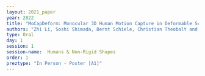 ```yaml
---
layout: 2021_paper
year: 2022
title: "MoCapDeform: Monocular 3D Human Motion Capture in Deformable Scenes"
authors: "Zhi Li, Soshi Shimada, Bernt Schiele, Christian Theobalt and Vladislav Golyanik"
type: Oral
day: 1
session: 1
session-name:  Humans & Non-Rigid Shapes
order: 1
preztype: "In Person - Poster [A1]"
---
```

